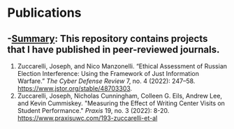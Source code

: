 # Publications

## -<ins>Summary</ins>: This repository contains projects that I have published in peer-reviewed journals.

1. Zuccarelli, Joseph, and Nico Manzonelli. “Ethical Assessment of Russian Election Interference: Using the Framework of Just Information Warfare.” *The Cyber Defense Review* 7, no. 4 (2022): 247–58. https://www.jstor.org/stable/48703303.
2. Zuccarelli, Joseph, Nicholas Cunningham, Colleen G. Eils, Andrew Lee, and Kevin Cummiskey. "Measuring the Effect of Writing Center Visits on Student Performance." *Praxis* 19, no. 3 (2022): 8-20. https://www.praxisuwc.com/193-zuccarelli-et-al
